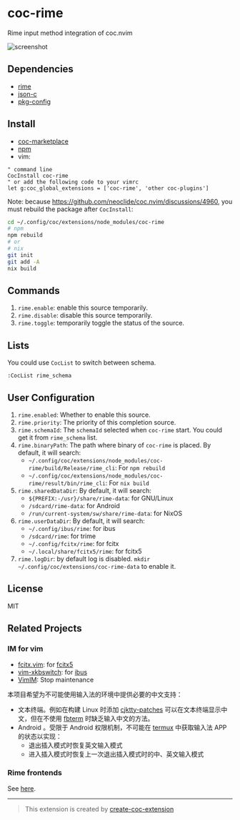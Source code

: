 # coc-rime

Rime input method integration of coc.nvim

![screenshot](https://user-images.githubusercontent.com/29998228/111900984-6c20ef00-8a70-11eb-9920-4d9da5102a48.gif)

## Dependencies

- [rime](https://rime.im/)
- [json-c](https://github.com/json-c/json-c)
- [pkg-config](http://pkg-config.freedesktop.org/)

## Install

- [coc-marketplace](https://github.com/fannheyward/coc-marketplace)
- [npm](https://www.npmjs.com/package/coc-rime)
- vim:

```vim
" command line
CocInstall coc-rime
" or add the following code to your vimrc
let g:coc_global_extensions = ['coc-rime', 'other coc-plugins']
```

Note: because <https://github.com/neoclide/coc.nvim/discussions/4960>, you must
rebuild the package after `CocInstall`:

```sh
cd ~/.config/coc/extensions/node_modules/coc-rime
# npm
npm rebuild
# or
# nix
git init
git add -A
nix build
```

## Commands

1. `rime.enable`: enable this source temporarily.
2. `rime.disable`: disable this source temporarily.
3. `rime.toggle`: temporarily toggle the status of the source.

## Lists

You could use `CocList` to switch between schema.

```vim
:CocList rime_schema
```

## User Configuration

1. `rime.enabled`: Whether to enable this source.
2. `rime.priority`: The priority of this completion source.
3. `rime.schemaId`: The `schemaId` selected when `coc-rime` start.
   You could get it from `rime_schema` list.
4. `rime.binaryPath`: The path where binary of `coc-rime` is placed. By
   default, it will search:
   - `~/.config/coc/extensions/node_modules/coc-rime/build/Release/rime_cli`:
     For `npm rebuild`
   - `~/.config/coc/extensions/node_modules/coc-rime/result/bin/rime_cli`: For
     `nix build`
5. `rime.sharedDataDir`: By default, it will search:
   - `${PREFIX:-/usr}/share/rime-data`: for GNU/Linux
   - `/sdcard/rime-data`: for Android
   - `/run/current-system/sw/share/rime-data`: for NixOS
6. `rime.userDataDir`: By default, it will search:
   - `~/.config/ibus/rime`: for ibus
   - `/sdcard/rime`: for trime
   - `~/.config/fcitx/rime`: for fcitx
   - `~/.local/share/fcitx5/rime`: for fcitx5
7. `rime.logDir`: by default log is disabled.
   `mkdir ~/.config/coc/extensions/coc-rime-data` to enable it.

## License

MIT

## Related Projects

### IM for vim

- [fcitx.vim](https://github.com/lilydjwg/fcitx.vim): for [fcitx5](https://github.com/fcitx/fcitx5)
- [vim-xkbswitch](https://github.com/lyokha/vim-xkbswitch): for [ibus](https://github.com/ibus/ibus)
- [VimIM](https://github.com/vim-scripts/VimIM): Stop maintenance

本项目希望为不可能使用输入法的环境中提供必要的中文支持：

- 文本终端。例如在构建 Linux 时添加
  [cjktty-patches](https://github.com/zhmars/cjktty-patches)
  可以在文本终端显示中文，但在不使用 [fbterm](https://github.com/sfzhi/fbterm)
  时缺乏输入中文的方法。
- Android 。受限于 Android 权限机制，不可能在
  [termux](https://github.com/termux/termux-app) 中获取输入法 APP
  的状态以实现：
  - 退出插入模式时恢复英文输入模式
  - 进入插入模式时恢复上一次退出插入模式时的中、英文输入模式

### Rime frontends

See [here](https://github.com/osfans/trime/wiki/Rime%E5%89%8D%E7%AB%AF%E6%B1%87%E6%80%BB).

---

> This extension is created by [create-coc-extension](https://github.com/fannheyward/create-coc-extension)
